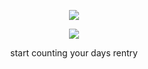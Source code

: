 <p align="center">
<img
src="https://cdn.discordapp.com/attachments/886288865156005918/1205144170176712784/Untitled466_20240208213210.png?ex=65d74cf8&is=65c4d7f8&hm=6179f18480c36abd89e2921f526cad3fcc747ca3f4f708ffb307787d4cda31ad&">
</p>
<p align="center">
<img
src="https://cdn.discordapp.com/attachments/886288865156005918/1204927203079364668/IMG_20240208_071011.jpg?ex=65d682e7&is=65c40de7&hm=aee8e7e9e5bb0bbfefd479e147297f73f35a2dc744824b82f3c90cc49255b3b7&"
</p>
<p align="center">
start counting your days rentry
</p>
